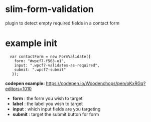 # slim-form-validation
plugin to detect empty required fields in a contact form


# example init
```
  var contactForm = new FormValidate({
    form: "#wpcf7-f563-o1",
    input: ".wpcf7-validates-as-required", 
    submit: ".wpcf7-submit"
   });
 ```
 
 **codepen example:**
https://codepen.io/Woodenchops/pen/oKxRGq?editors=1010

 
 - **form** : the form you wish to target
 - **label** : the label you wish to target
 - **input** : which input fields are you targeting
 - **submit** : target the submit button for form

 
